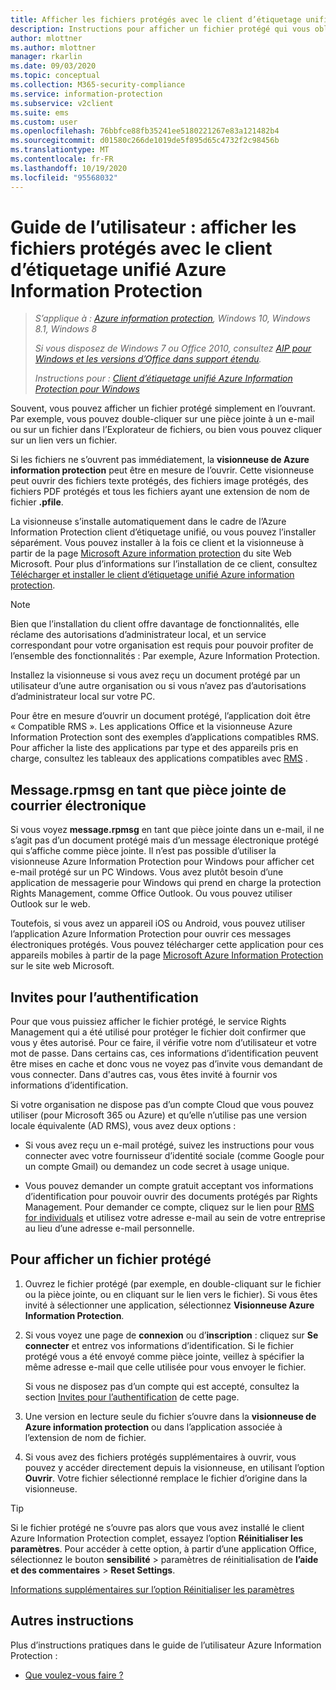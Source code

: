 ```yaml
---
title: Afficher les fichiers protégés avec le client d’étiquetage unifié Azure Information Protection
description: Instructions pour afficher un fichier protégé qui vous oblige à installer la Azure Information Protection visionneuse d’étiquetage unifiée.
author: mlottner
ms.author: mlottner
manager: rkarlin
ms.date: 09/03/2020
ms.topic: conceptual
ms.collection: M365-security-compliance
ms.service: information-protection
ms.subservice: v2client
ms.suite: ems
ms.custom: user
ms.openlocfilehash: 76bbfce88fb35241ee5180221267e83a121482b4
ms.sourcegitcommit: d01580c266de1019de5f895d65c4732f2c98456b
ms.translationtype: MT
ms.contentlocale: fr-FR
ms.lasthandoff: 10/19/2020
ms.locfileid: "95568032"
---
```

# <a name="user-guide-view-protected-files-with-the-azure-information-protection-unified-labeling-client"></a>Guide de l’utilisateur : afficher les fichiers protégés avec le client d’étiquetage unifié Azure Information Protection

>*S’applique à : [Azure information protection](https://azure.microsoft.com/pricing/details/information-protection), Windows 10, Windows 8.1, Windows 8*
>
>*Si vous disposez de Windows 7 ou Office 2010, consultez [AIP pour Windows et les versions d’Office dans support étendu](../known-issues.md#aip-for-windows-and-office-versions-in-extended-support).*
>
> *Instructions pour : [Client d’étiquetage unifié Azure Information Protection pour Windows](../faqs.md#whats-the-difference-between-the-azure-information-protection-classic-and-unified-labeling-clients)*

Souvent, vous pouvez afficher un fichier protégé simplement en l’ouvrant. Par exemple, vous pouvez double-cliquer sur une pièce jointe à un e-mail ou sur un fichier dans l’Explorateur de fichiers, ou bien vous pouvez cliquer sur un lien vers un fichier.

Si les fichiers ne s’ouvrent pas immédiatement, la **visionneuse de Azure information protection** peut être en mesure de l’ouvrir. Cette visionneuse peut ouvrir des fichiers texte protégés, des fichiers image protégés, des fichiers PDF protégés et tous les fichiers ayant une extension de nom de fichier **.pfile**.

La visionneuse s’installe automatiquement dans le cadre de l’Azure Information Protection client d’étiquetage unifié, ou vous pouvez l’installer séparément. Vous pouvez installer à la fois ce client et la visionneuse à partir de la page [Microsoft Azure information protection](https://go.microsoft.com/fwlink/?LinkId=303970) du site Web Microsoft. Pour plus d’informations sur l’installation de ce client, consultez [Télécharger et installer le client d’étiquetage unifié Azure information protection](install-unifiedlabelingclient-app.md).

> [!NOTE]
> Bien que l’installation du client offre davantage de fonctionnalités, elle réclame des autorisations d’administrateur local, et un service correspondant pour votre organisation est requis pour pouvoir profiter de l’ensemble des fonctionnalités : Par exemple, Azure Information Protection.
> 
> Installez la visionneuse si vous avez reçu un document protégé par un utilisateur d’une autre organisation ou si vous n’avez pas d’autorisations d’administrateur local sur votre PC.

Pour être en mesure d’ouvrir un document protégé, l’application doit être « Compatible RMS ». Les applications Office et la visionneuse Azure Information Protection sont des exemples d’applications compatibles RMS. Pour afficher la liste des applications par type et des appareils pris en charge, consultez les tableaux des applications compatibles avec [RMS](../requirements-applications.md) . 

## <a name="messagerpmsg-as-an-email-attachment"></a>Message.rpmsg en tant que pièce jointe de courrier électronique

Si vous voyez **message.rpmsg** en tant que pièce jointe dans un e-mail, il ne s’agit pas d’un document protégé mais d’un message électronique protégé qui s’affiche comme pièce jointe. Il n’est pas possible d’utiliser la visionneuse Azure Information Protection pour Windows pour afficher cet e-mail protégé sur un PC Windows. Vous avez plutôt besoin d’une application de messagerie pour Windows qui prend en charge la protection Rights Management, comme Office Outlook. Ou vous pouvez utiliser Outlook sur le web.

Toutefois, si vous avez un appareil iOS ou Android, vous pouvez utiliser l’application Azure Information Protection pour ouvrir ces messages électroniques protégés. Vous pouvez télécharger cette application pour ces appareils mobiles à partir de la page [Microsoft Azure Information Protection](https://go.microsoft.com/fwlink/?LinkId=303970) sur le site web Microsoft.

## <a name="prompts-for-authentication"></a>Invites pour l’authentification

Pour que vous puissiez afficher le fichier protégé, le service Rights Management qui a été utilisé pour protéger le fichier doit confirmer que vous y êtes autorisé. Pour ce faire, il vérifie votre nom d’utilisateur et votre mot de passe. Dans certains cas, ces informations d’identification peuvent être mises en cache et donc vous ne voyez pas d’invite vous demandant de vous connecter. Dans d'autres cas, vous êtes invité à fournir vos informations d’identification.

Si votre organisation ne dispose pas d’un compte Cloud que vous pouvez utiliser (pour Microsoft 365 ou Azure) et qu’elle n’utilise pas une version locale équivalente (AD RMS), vous avez deux options :

- Si vous avez reçu un e-mail protégé, suivez les instructions pour vous connecter avec votre fournisseur d’identité sociale (comme Google pour un compte Gmail) ou demandez un code secret à usage unique.

- Vous pouvez demander un compte gratuit acceptant vos informations d’identification pour pouvoir ouvrir des documents protégés par Rights Management. Pour demander ce compte, cliquez sur le lien pour [RMS for individuals](https://go.microsoft.com/fwlink/?LinkId=309469) et utilisez votre adresse e-mail au sein de votre entreprise au lieu d’une adresse e-mail personnelle. 

## <a name="to-view-a-protected-file"></a>Pour afficher un fichier protégé

1. Ouvrez le fichier protégé (par exemple, en double-cliquant sur le fichier ou la pièce jointe, ou en cliquant sur le lien vers le fichier). Si vous êtes invité à sélectionner une application, sélectionnez **Visionneuse Azure Information Protection**. 

2. Si vous voyez une page de **connexion** ou d’**inscription** : cliquez sur **Se connecter** et entrez vos informations d’identification. Si le fichier protégé vous a été envoyé comme pièce jointe, veillez à spécifier la même adresse e-mail que celle utilisée pour vous envoyer le fichier.
    
    Si vous ne disposez pas d’un compte qui est accepté, consultez la section [Invites pour l’authentification](#prompts-for-authentication) de cette page.

3. Une version en lecture seule du fichier s’ouvre dans la **visionneuse de Azure information protection** ou dans l’application associée à l’extension de nom de fichier.

4. Si vous avez des fichiers protégés supplémentaires à ouvrir, vous pouvez y accéder directement depuis la visionneuse, en utilisant l’option **Ouvrir**. Votre fichier sélectionné remplace le fichier d’origine dans la visionneuse. 

> [!TIP]
> Si le fichier protégé ne s’ouvre pas alors que vous avez installé le client Azure Information Protection complet, essayez l’option **Réinitialiser les paramètres**. Pour accéder à cette option, à partir d’une application Office, sélectionnez le bouton **sensibilité** > paramètres de réinitialisation de **l’aide et des commentaires**  >  **Reset Settings**. 
> 
> [Informations supplémentaires sur l’option Réinitialiser les paramètres](clientv2-admin-guide.md#more-information-about-the-reset-settings-option)

## <a name="other-instructions"></a>Autres instructions
Plus d’instructions pratiques dans le guide de l’utilisateur Azure Information Protection :

- [Que voulez-vous faire ?](client-user-guide.md#what-do-you-want-to-do)

